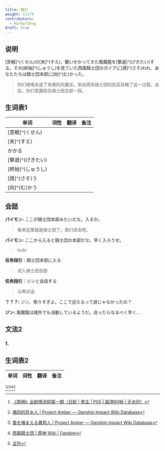 ```yaml
---
title: 龍災
weight: 11179
contributors:
  - HarborZeng
draft: true
---
```


## 说明

[苦戦]^(くせん)の[末]^(すえ)、襲いかかってきた風魔龍を[撃退]^(げきたい)する。その[終始]^(しゅうし)を見ていた西風騎士団のガイアに[誘]^(さそ)われ、あなたたちは騎士団本部に[向]^(む)かった。

> 你们艰难击退了来袭的风魔龙。来自西风骑士团的凯亚目睹了这一过程，此后，你们受邀前往骑士团总部一叙。

## 生词表1

| 单词          | 词性  | 翻译  | 备注  |
| ----------- | --- | --- | --- |
| [苦戦]^(くせん)  |     |     |     |
| [末]^(すえ)    |     |     |     |
| かかる         |     |     |     |
| [撃退]^(げきたい) |     |     |     |
| [終始]^(しゅうし) |     |     |     |
| [誘]^(さそ)う   |     |     |     |
| [向]^(む)かう   |     |     |     |

## 会話

**パイモン:** ここが騎士団本部みたいだな。入るか。

> 看来这里就是骑士团了，我们进去吧。

**パイモン:** ここから入ると騎士団の本部だな。早く入ろうぜ。

> todo

**任务指引**：騎士団本部に入る

> 进入骑士团总部

**任务指引**：ジンと会話する

> 与琴对话

**？？？:** ジン、焦りすぎよ。ここで迎えるって話じゃなかったの？

**ジン:** 風魔龍は城外でも活動しているようだ。会ったらなるべく早く…


## 文法2

### 1. 

## 生词表2

| 单词                | 词性     | 翻译           | 备注       |
| ----------------- | ------ | ------------ | -------- |


[^1][^2][^3][^4][^5]

[^1]: [《原神》全剧情流程第一期（日配 | 男主 | PS5 | 超清60帧 | 无水印）](https://www.bilibili.com/video/BV1P64y1B7TK/)

[^2]: [捕风的异乡人 | Project Amber — Genshin Impact Wiki Database](https://gi.yatta.moe/chs/archive/quest/1001/the-outlander-who-caught-the-wind?chapter=8)

[^3]: [風を捕まえる異邦人 | Project Amber — Genshin Impact Wiki Database](https://gi.yatta.moe/jp/archive/quest/1001/the-outlander-who-caught-the-wind?chapter=8)

[^4]: [西風騎士団 | 原神 Wiki | Fandom](https://genshin-impact.fandom.com/ja/wiki/西風騎士団)

[^5]: [豆包](https://www.doubao.com/)
